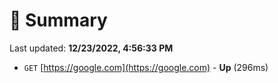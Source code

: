 # 📖 Summary
Last updated: **12/23/2022, 4:56:33 PM**

- `GET` [https://google.com](https://google.com) - **Up** (296ms)
